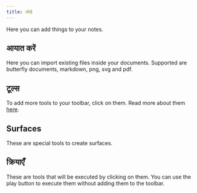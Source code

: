 ```yaml
---
title: जोड़ें
---
```


Here you can add things to your notes.

## आयात करें

Here you can import existing files inside your documents.
Supported are butterfly documents, markdown, png, svg and pdf.

## टूल्स

To add more tools to your toolbar, click on them.
Read more about them [here](../tools).

## Surfaces

These are special tools to create surfaces.

## क्रियाएँ

These are tools that will be executed by clicking on them.
You can use the play button to execute them without adding them to the toolbar.
